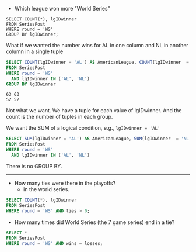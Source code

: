 + Which league won more "World Series"

```
SELECT COUNT(*), lgIDwinner 
FROM SeriesPost 
WHERE round = 'WS'  
GROUP BY lgIDwinner;
```


What if we wanted the number wins for AL in one column and NL in another column in a single tuple

```sql
SELECT COUNT(lgIDwinner = 'AL') AS AmericanLeague, COUNT(lgIDwinner  = 'NL') AS NationalLeague
FROM SeriesPost 
WHERE round = 'WS' 
  AND lgIDwinner IN ('AL', 'NL')
GROUP BY lgIDwinner
```
```
63 63
52 52
```
Not what we want.
We have a tuple for each value of lgIDwinner.
And the count is the number of tuples in each group.

We want the SUM of a logical condition, e.g., `lgIDwinner = 'AL'`

```sql
SELECT SUM(lgIDwinner = 'AL') AS AmericanLeague, SUM(lgIDwinner  = 'NL') AS NationalLeague
FROM SeriesPost 
WHERE round = 'WS' 
  AND lgIDwinner IN ('AL', 'NL')
```
There is no GROUP BY.

---------------

+ How many ties were there in the playoffs?
  + in the world series.

```sql
SELECT COUNT(*), lgIDwinner 
FROM SeriesPost 
WHERE round = 'WS' AND ties > 0;
```

+ How many times did World Series (the 7 game series) end in a tie?

```sql
SELECT *
FROM SeriesPost 
WHERE round = 'WS' AND wins = losses;
```


<!--

+ What was the longest run of the AL winning the World Series (i.e., and the NL not winning)
-->
